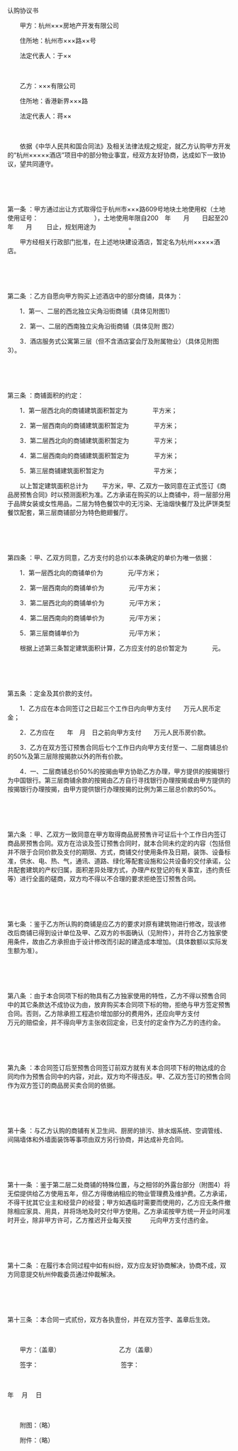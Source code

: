 



认购协议书



 

　　甲方：杭州×××房地产开发有限公司

　　住所地：杭州市×××路××号

　　法定代表人：于××

　　

　　乙方：×××有限公司

　　住所地：香港新界×××路

　　法定代表人：蒋××　　

　　

　　依据《中华人民共和国合同法》及相关法律法规之规定，就乙方认购甲方开发的“杭州×××××酒店”项目中的部分物业事宜，经双方友好协商，达成如下一致协议，望共同遵守。

　　

　　

第一条
：甲方通过出让方式取得位于杭州市×××路609号地块土地使用权（土地使用证号：　　　　　　　　　），土地使用年限自200　年　　月　　日起至20　年　　月　　 日止，规划用途为　　　　　 。

　　甲方经相关行政部门批准，在上述地块建设酒店，暂定名为杭州×××××酒店。

　　

　　

第二条
：乙方自愿向甲方购买上述酒店中的部分商铺，具体为：

　　1．第一、二层的西北独立尖角沿街商铺（具体见附图1）

　　2．第一、二层的西南独立尖角沿街商铺（具体见附 图2）

　　3．酒店服务式公寓第三层（但不含酒店宴会厅及附属物业）（具体见附图3）。

　　

　　

第三条
：商铺面积的约定：

　　1．第一层西北向的商铺建筑面积暂定为　　　　平方米；

　　2．第一层西南向的商铺建筑面积暂定为　　　　平方米；

　　3．第二层西北向的商铺建筑面积暂定为　　　　平方米；

　　4．第二层西南向的商铺建筑面积暂定为　　　　平方米；

　　5．第三层商铺建筑面积暂定为　　　　　　　　平方米；

　　以上暂定建筑面积总计为　　 平方米，甲、乙双方一致同意在正式签订《商品房预售合同》时以预测面积为准。乙方承诺在购买的以上商铺中，将一层部分用于品牌女装或女性用品，二层为特色餐饮中的无污染、无油烟快餐厅及比萨饼类型餐饮配套，第三层商铺部分为特色鲍翅餐厅。

　　

　　

第四条
：甲、乙双方同意，乙方支付的总价以本条确定的单价为唯一依据：

　　1．第一层西北向的商铺单价为　　　　元/平方米；

　　2．第一层西南向的商铺单价为　　　　元/平方米；

　　3．第二层西北向的商铺单价为　　　　元/平方米；

　　4．第二层西南向的商铺单价为　　　　元/平方米；

　　5．第三层商铺单价为　　　　　　　　元/平方米；

　　根据上述第三条暂定建筑面积计算，乙方应支付的总价暂定为　　　　元。

　　

　　

第五条
：定金及其价款的支付。

　　1．乙方应在本合同签订之日起三个工作日内向甲方支付　　万元人民币定金；

　　2．乙方应在　　年　月　日之前向甲方支付　　万元人民币房价款。

　　3．乙方在双方签订预售合同后七个工作日内向甲方支付至一、二层商铺总价的50%及第三层除按揭款以外的所有价款。

　　4．一、二层商铺总价50%的按揭由甲方协助乙方办理，甲方提供的按揭银行为中国银行。第三层商铺余款的按揭由乙方自行寻找银行办理按揭或由甲方提供的按揭银行办理按揭，由甲方提供银行办理按揭的比例为第三层总价款的50%。

　　

　　

第六条
：甲、乙双方一致同意在甲方取得商品房预售许可证后十个工作日内签订商品房预售合同。双方在洽谈及签订预售合同时，就本合同未约定的内容（包括但并不限于合同价款及支付的期限、方式，商铺交付使用条件及日期，装饰、设备标准，供水、电、热、气，通讯、道路、绿化等配套设施和公共设备的交付承诺，公共配套建筑的产权归属，面积差异处理方式，办理产权登记的有关事宜，违约责任等）进行全面的磋商，双方均不得以不合理的要求拒绝签订预售合同。

　　

　　

第七条
：鉴于乙方所认购的商铺是应乙方的要求对原有建筑物进行修改，现该修改后商铺已得到设计单位及甲、乙双方的书面确认（见附件），并符合乙方独家使用条件，故由乙方承担由于设计修改而引起的建造成本增加。（具体数额以实际发生额为准）。

　　

　　

第八条
：由于本合同项下标的物具有乙方独家使用的特性，乙方不得以预售合同中的其它条款达不成协议为由，放弃购买本合同项下标的物，拒绝与甲方签定预售合同。否则，乙方除承担工程造价增加部分的费用外，还应向甲方支付　　　　　万元的赔偿金，并不得向甲方主张收回定金，已支付的定金作为乙方的违约金。

　　

　　

第九条
：本合同签订后至预售合同签订前双方就有关本合同项下标的物达成的合同均作为预售合同中的内容，对此，双方均不得违反。甲、乙双方签订的预售合同作为双方签订的商品房买卖合同的依据。

　　

　　

第十条
：与乙方认购的商铺有关卫生间、厨房的排污、排水烟系统、空调管线、间隔墙体和外墙面装饰等事项由双方另行协商，并达成补充合同。

　　

　　

第十一条
：鉴于第二层二处商铺的特殊位置，与之相邻的外露台部分（附图4）将无偿提供给乙方使用五年，但乙方得缴纳相应的物业管理费及维护费。乙方承诺，不得干扰其它业主和经营户的经营；甲方如遇临时需要而使用的，乙方应无条件撤除相应家具、用具，并将场地及时交付甲方使用。乙方承诺按甲方统一开业时间准时开业，除非甲方许可，乙方推迟开业每天按　　　元向甲方支付违约金。

　　

　　

第十二条
：在履行本合同过程中如有纠纷，双方应友好协商解决，协商不成，双方同意提交杭州仲裁委员通过仲裁解决。

　　

　　

第十三条
：本合同一式贰份，双方各执壹份，并在双方签字、盖章后生效。

　　

　　甲方：（盖章）　　　　　　　　　　乙方（盖章）

　　签字：　　　　　　　　　　　　　 签字：　　　　　　　　　　　　　　　　　　　　　　　　　　　

　　


  年　 月　 日　　
 
　　



　　附图：（略）

　　附件：（略）

　　